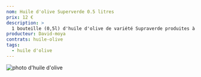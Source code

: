 ```yaml
---
nom: Huile d'olive Superverde 0.5 litres
prix: 12 €
description: >
  1 bouteille (0,5l) d'huile d'olive de variété Supraverde produites à Valence (Espagne)
producteur: David-moya
contrats: huile-olive
tags: 
  - huile d'olive
---
```


![photo d'huile d'olive](huile-olive.jpg)